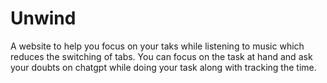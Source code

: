 # Unwind
A website to help you focus on your taks while listening to music which reduces the switching of tabs. You can focus on the task at hand and ask your doubts on chatgpt while doing your task along with tracking the time.
